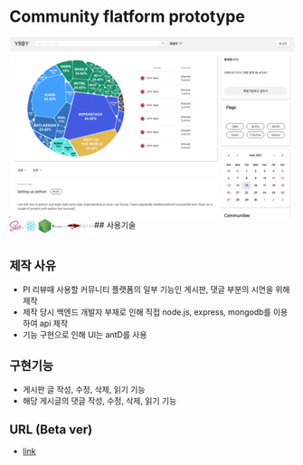 # Community flatform prototype

<img src="./screen-shot.png" alt="커뮤니티 플랫폼 메인 화면 이미지" />
## 사용기술

<img align="left" width="25px" src="https://raw.githubusercontent.com/github/explore/80688e429a7d4ef2fca1e82350fe8e3517d3494d/topics/sass/sass.png" alt="sass" />
<img align="left" width="25px" src="https://raw.githubusercontent.com/github/explore/80688e429a7d4ef2fca1e82350fe8e3517d3494d/topics/react/react.png" alt="react" />
<img align="left" width="25px" src="https://raw.githubusercontent.com/github/explore/80688e429a7d4ef2fca1e82350fe8e3517d3494d/topics/nodejs/nodejs.png" alt="nodejs" />
<img align="left" width="25px" src="https://raw.githubusercontent.com/github/explore/80688e429a7d4ef2fca1e82350fe8e3517d3494d/topics/mongodb/mongodb.png" alt="mongodb" />
<img align="left" width="25px" src="https://raw.githubusercontent.com/github/explore/80688e429a7d4ef2fca1e82350fe8e3517d3494d/topics/mongoose/mongoose.png" alt="mongoose" />
<img align="left" width="25px" src="https://raw.githubusercontent.com/github/explore/80688e429a7d4ef2fca1e82350fe8e3517d3494d/topics/express/express.png" alt="express" />

<br />
<br />

## 제작 사유

- PI 리뷰때 사용할 커뮤니티 플랫폼의 일부 기능인 게시판, 댓글 부분의 시연을 위해 제작
- 제작 당시 백엔드 개발자 부재로 인해 직접 node.js, express, mongodb를 이용하여 api 제작
- 기능 구현으로 인해 UI는 antD를 사용

## 구현기능

- 게시판 글 작성, 수정, 삭제, 읽기 기능
- 해당 게시글의 댓글 작성, 수정, 삭제, 읽기 기능

## URL (Beta ver)

- [link](http://devitda.osci.kr:3000/)
